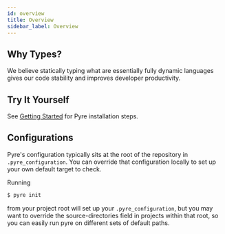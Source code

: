 ```yaml
---
id: overview
title: Overview
sidebar_label: Overview
---
```


## Why Types?

We believe statically typing what are essentially fully dynamic languages gives our code
stability and improves developer productivity.


## Try It Yourself

See [Getting Started](installation.md) for Pyre installation steps.

## Configurations

Pyre's configuration typically sits at the root of the repository in `.pyre_configuration`.
You can override that configuration locally to set up your own default target to check.

Running
```bash
$ pyre init
```
from your project root will set up your `.pyre_configuration`, but you may want to override
the source-directories field in projects within that root, so you can easily run pyre on
different sets of default paths.
